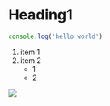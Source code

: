 # Heading1

```javascript
console.log('hello world')
```

1. item 1
2. item 2
   - 1
   - 2



![](C:\Users\SID\Downloads\machine-learning-1-900x579.jpg)


